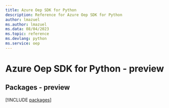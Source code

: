 ```yaml
---
title: Azure Oep SDK for Python
description: Reference for Azure Oep SDK for Python
author: lmazuel
ms.author: lmazuel
ms.data: 08/04/2023
ms.topic: reference
ms.devlang: python
ms.service: oep
---
```

# Azure Oep SDK for Python - preview
## Packages - preview
[!INCLUDE [packages](oep-index.md)]